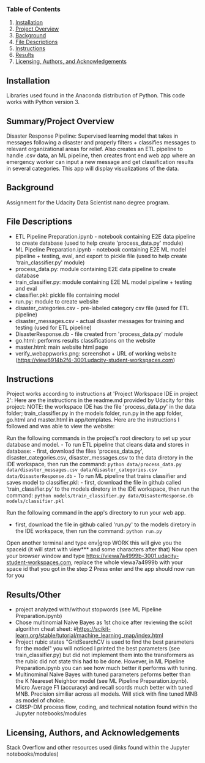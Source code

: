 ### Table of Contents

1. [Installation](#installation)
2. [Project Overview](#overview)
3. [Background](#background)
4. [File Descriptions](#descriptions)
5. [Instructions](#instructions)
6. [Results](#results)
7. [Licensing, Authors, and Acknowledgements](#licensing)

## Installation<a name="installation"></a>

Libraries used found in the Anaconda distribution of Python. This code works with Python version 3.

## Summary/Project Overview<a name="overview"></a>
Disaster Response Pipeline: Supervised learning model that takes in messages following a disaster and properly filters + classifies messages to relevant organizational areas for relief. Also creates an ETL pipeline to handle .csv data, an ML pipeline, then creates front end web app where an emergency worker can input a new message and get classification results in several categories. This app will display visualizations of the data.

## Background<a name="background"></a> 
Assignment for the Udacity Data Scientist nano degree program. 

## File Descriptions<a name="descriptions"></a> 
- ETL Pipeline Preparation.ipynb - notebook containing E2E data pipeline to create database (used to help create 'process_data.py' module)
- ML Pipeline Preparation.ipynb - notebook containing E2E ML model pipeline + testing, eval, and export to pickle file (used to help create 'train_classifier.py' module)
- process_data.py: module containing E2E data pipeline to create database
- train_classifier.py: module containing E2E ML model pipeline + testing and eval
- classifier.pkl: pickle file containing model
- run.py: module to create website
- disaster_categories.csv - pre-labeled category csv file (used for ETL pipeline)
- disaster_messages.csv - actual disaster messages for training and testing (used for ETL pipeline)
- DisasterResponse.db - file created from 'process_data.py' module
- go.html: performs results classifications on the website
- master.html: main website html page
- verify_webappworks.png: screenshot + URL of working website (https://view6914b2f4-3001.udacity-student-workspaces.com)

## Instructions<a name="instructions"></a>
Project works according to instructions at 'Project Workspace IDE in project 2': 
Here are the instructions in the readme.md provided by Udacity for this project:
NOTE: the workspace IDE has the file 'process_data.py' in the data folder; train_classifier.py in the models folder, run.py in the app folder, go.html and master.html in app/templates. Here are the instructions I followed and was able to view the website:

Run the following commands in the project's root directory to set up your database and model.
    - To run ETL pipeline that cleans data and stores in database:
        - first, download the files 'process_data.py', disaster_categories.csv, disaster_messages.csv to the data diretory in the IDE workspace, then run the command:
        `python data/process_data.py data/disaster_messages.csv data/disaster_categories.csv data/DisasterResponse.db`
    - To run ML pipeline that trains classifier and saves model to classifier.pkl:
        - first, download the file in github called 'train_classifier.py' to the models diretory in the IDE workspace, then run the command:
        `python models/train_classifier.py data/DisasterResponse.db models/classifier.pkl`

Run the following command in the app's directory to run your web app.
- first, download the file in github called 'run.py' to the models diretory in the IDE workspace, then run the command:
    `python run.py`

Open another terminal and type env|grep WORK this will give you the spaceid (it will start with view*** and some characters after that)
Now open your browser window and type https://viewa7a4999b-3001.udacity-student-workspaces.com, replace the whole viewa7a4999b with your space id that you got in the step 2
Press enter and the app should now run for you

## Results/Other<a name="results"></a> 
- project analyzed with/without stopwords (see ML Pipeline Preparation.ipynb)
- Chose multinomial Naive Bayes as 1st choice after reviewing the scikit algorithm cheat sheet:
  #https://scikit-learn.org/stable/tutorial/machine_learning_map/index.html
- Project rubic states "GridSearchCV is used to find the best parameters for the model" you will noticed I printed the best parameters (see train_classifier.py) but did not implement them into the         transformers as the rubic did not state this had to be done. However, in ML Pipeline Preparation.ipynb you can see how much better it performs with tuning.
- Multinominal Naive Bayes with tuned parameters peforms better than the K Neareset Neighbor model (see ML Pipeline Preparation.ipynb). Micro Average F1 (accuracy) and recall     scords much better with tuned MNB.   Precision similiar across all models. Will stick with fine tuned MNB as model of choice.
- CRISP-DM process flow, coding, and technical notation found within the Jupyter notebooks/modules

## Licensing, Authors, and Acknowledgements<a name="licensing"></a> 
Stack Overflow and other resources used (links found within the Jupyter notebooks/modules)
